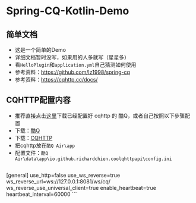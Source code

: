 # Spring-CQ-Kotlin-Demo
## 简单文档
- 这是一个简单的Demo
- 详细文档暂时没写，如果用的人多就写（星星多）
- 看`HelloPlugin`和`application.yml`自己猜测如何使用
- 参考资料：https://github.com/lz1998/spring-cq
- 参考资料：https://cqhttp.cc/docs/


## CQHTTP配置内容
- 推荐直接点击[这里](http://cq.lz1998.xin/CQA.zip)下载已经配置好 cqhttp 的 酷Q，或者自己按照以下步骤配置
- 下载：[酷Q](https://cqp.cc/t/23253)
- 下载：[CQHTTP](https://github.com/richardchien/coolq-http-api/releases)
- 把cqhttp放在`酷Q Air\app`
- 配置文件：`酷Q Air\data\app\io.github.richardchien.coolqhttpapi\config.ini`
    ```ini
[general]
use_http=false
use_ws_reverse=true
ws_reverse_url=ws://127.0.0.1:8081/ws/cq/
ws_reverse_use_universal_client=true
enable_heartbeat=true
heartbeat_interval=60000
    ```